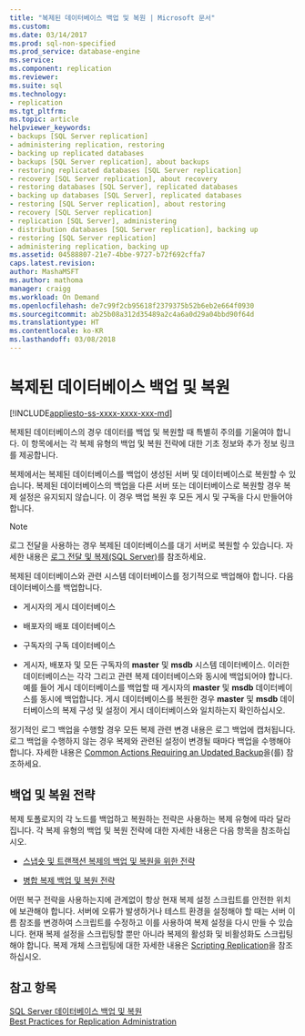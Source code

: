 ```yaml
---
title: "복제된 데이터베이스 백업 및 복원 | Microsoft 문서"
ms.custom: 
ms.date: 03/14/2017
ms.prod: sql-non-specified
ms.prod_service: database-engine
ms.service: 
ms.component: replication
ms.reviewer: 
ms.suite: sql
ms.technology:
- replication
ms.tgt_pltfrm: 
ms.topic: article
helpviewer_keywords:
- backups [SQL Server replication]
- administering replication, restoring
- backing up replicated databases
- backups [SQL Server replication], about backups
- restoring replicated databases [SQL Server replication]
- recovery [SQL Server replication], about recovery
- restoring databases [SQL Server], replicated databases
- backing up databases [SQL Server], replicated databases
- restoring [SQL Server replication], about restoring
- recovery [SQL Server replication]
- replication [SQL Server], administering
- distribution databases [SQL Server replication], backing up
- restoring [SQL Server replication]
- administering replication, backing up
ms.assetid: 04588807-21e7-4bbe-9727-b72f692cffa7
caps.latest.revision: 
author: MashaMSFT
ms.author: mathoma
manager: craigg
ms.workload: On Demand
ms.openlocfilehash: de7c99f2cb95618f2379375b52b6eb2e664f0930
ms.sourcegitcommit: ab25b08a312d35489a2c4a6a0d29a04bbd90f64d
ms.translationtype: HT
ms.contentlocale: ko-KR
ms.lasthandoff: 03/08/2018
---
```

# <a name="back-up-and-restore-replicated-databases"></a>복제된 데이터베이스 백업 및 복원
[!INCLUDE[appliesto-ss-xxxx-xxxx-xxx-md](../../../includes/appliesto-ss-xxxx-xxxx-xxx-md.md)]

  복제된 데이터베이스의 경우 데이터를 백업 및 복원할 때 특별히 주의를 기울여야 합니다. 이 항목에서는 각 복제 유형의 백업 및 복원 전략에 대한 기초 정보와 추가 정보 링크를 제공합니다.  
  
 복제에서는 복제된 데이터베이스를 백업이 생성된 서버 및 데이터베이스로 복원할 수 있습니다. 복제된 데이터베이스의 백업을 다른 서버 또는 데이터베이스로 복원할 경우 복제 설정은 유지되지 않습니다. 이 경우 백업 복원 후 모든 게시 및 구독을 다시 만들어야 합니다.  
  
> [!NOTE]  
>  로그 전달을 사용하는 경우 복제된 데이터베이스를 대기 서버로 복원할 수 있습니다. 자세한 내용은 [로그 전달 및 복제&#40;SQL Server&#41;](../../../database-engine/log-shipping/log-shipping-and-replication-sql-server.md)를 참조하세요.  
  
 복제된 데이터베이스와 관련 시스템 데이터베이스를 정기적으로 백업해야 합니다. 다음 데이터베이스를 백업합니다.  
  
-   게시자의 게시 데이터베이스  
  
-   배포자의 배포 데이터베이스  
  
-   구독자의 구독 데이터베이스  
  
-   게시자, 배포자 및 모든 구독자의 **master** 및 **msdb** 시스템 데이터베이스. 이러한 데이터베이스는 각각 그리고 관련 복제 데이터베이스와 동시에 백업되어야 합니다. 예를 들어 게시 데이터베이스를 백업할 때 게시자의 **master** 및 **msdb** 데이터베이스를 동시에 백업합니다. 게시 데이터베이스를 복원한 경우 **master** 및 **msdb** 데이터베이스의 복제 구성 및 설정이 게시 데이터베이스와 일치하는지 확인하십시오.  
  
 정기적인 로그 백업을 수행할 경우 모든 복제 관련 변경 내용은 로그 백업에 캡처됩니다. 로그 백업을 수행하지 않는 경우 복제와 관련된 설정이 변경될 때마다 백업을 수행해야 합니다. 자세한 내용은 [Common Actions Requiring an Updated Backup](../../../relational-databases/replication/administration/common-actions-requiring-an-updated-backup.md)을(를) 참조하세요.  
  
## <a name="backup-and-restore-strategies"></a>백업 및 복원 전략  
 복제 토폴로지의 각 노드를 백업하고 복원하는 전략은 사용하는 복제 유형에 따라 달라집니다. 각 복제 유형의 백업 및 복원 전략에 대한 자세한 내용은 다음 항목을 참조하십시오.  
  
-   [스냅숏 및 트랜잭션 복제의 백업 및 복원을 위한 전략](../../../relational-databases/replication/administration/strategies-for-backing-up-and-restoring-snapshot-and-transactional-replication.md)  
  
-   [병합 복제 백업 및 복원 전략](../../../relational-databases/replication/administration/strategies-for-backing-up-and-restoring-merge-replication.md)  
  
 어떤 복구 전략을 사용하는지에 관계없이 항상 현재 복제 설정 스크립트를 안전한 위치에 보관해야 합니다. 서버에 오류가 발생하거나 테스트 환경을 설정해야 할 때는 서버 이름 참조를 변경하여 스크립트를 수정하고 이를 사용하여 복제 설정을 다시 만들 수 있습니다. 현재 복제 설정을 스크립팅할 뿐만 아니라 복제의 활성화 및 비활성화도 스크립팅해야 합니다. 복제 개체 스크립팅에 대한 자세한 내용은 [Scripting Replication](../../../relational-databases/replication/scripting-replication.md)을 참조하십시오.  
  
## <a name="see-also"></a>참고 항목  
 [SQL Server 데이터베이스 백업 및 복원](../../../relational-databases/backup-restore/back-up-and-restore-of-sql-server-databases.md)   
 [Best Practices for Replication Administration](../../../relational-databases/replication/administration/best-practices-for-replication-administration.md)  
  
  
